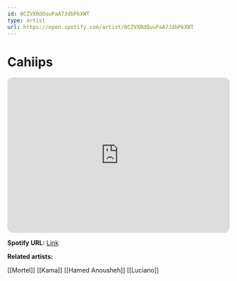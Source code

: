 ```yaml
---
id: 0CZVXRdOuuPaA7JdbPkXWT
type: artist
url: https://open.spotify.com/artist/0CZVXRdOuuPaA7JdbPkXWT
---
```

# Cahiips

<iframe style="border-radius:12px" src="https://open.spotify.com/embed/artist/0CZVXRdOuuPaA7JdbPkXWT" width="100%" height="352" frameBorder="0" allowfullscreen="" allow="autoplay; clipboard-write; encrypted-media; fullscreen; picture-in-picture" loading="lazy"></iframe>

**Spotify URL:** [Link](https://open.spotify.com/artist/0CZVXRdOuuPaA7JdbPkXWT)

**Related artists:**

[[Mortel]]
[[Kama]]
[[Hamed Anousheh]]
[[Luciano]]
